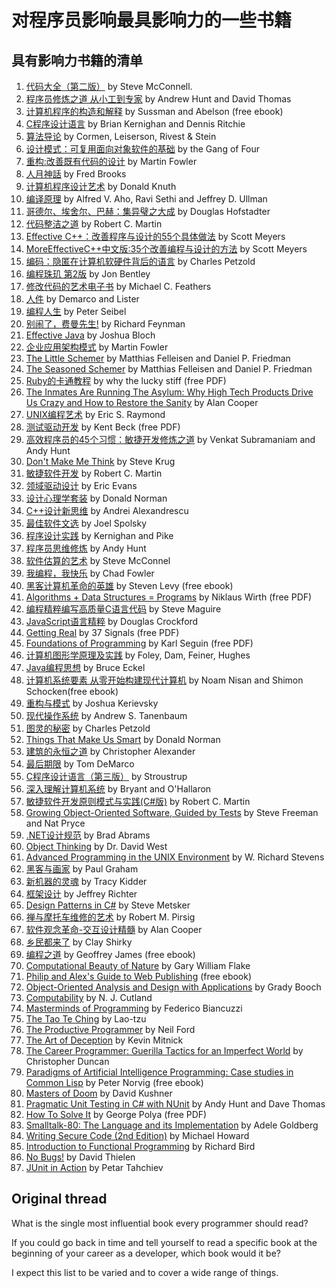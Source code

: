 # 对程序员影响最具影响力的一些书籍

## 具有影响力书籍的清单

1. [代码大全（第二版）](http://product.dangdang.com/1853279027.html) by Steve McConnell. 
2. [程序员修炼之道 从小工到专家](http://product.dangdang.com/695721021.html) by Andrew Hunt and David Thomas
3. [计算机程序的构造和解释](http://product.dangdang.com/27900704.html) by Sussman and Abelson (free ebook)
4. [C程序设计语言](http://product.dangdang.com/27849226.html) by Brian Kernighan and Dennis Ritchie
5. [算法导论](http://product.dangdang.com/22927209.html) by Cormen, Leiserson, Rivest & Stein
6. [设计模式：可复用面向对象软件的基础](http://product.dangdang.com/27875838.html) by the Gang of Four
7. [重构:改善既有代码的设计](http://product.dangdang.com/27851757.html) by Martin Fowler
8. [人月神話](http://product.dangdang.com/25295797.html) by Fred Brooks
9. [计算机程序设计艺术](http://product.dangdang.com/1541764755.html) by Donald Knuth
10. [编译原理](http://product.dangdang.com/20427584.html) by Alfred V. Aho, Ravi Sethi and Jeffrey D. Ullman
11. [哥德尔、埃舍尔、巴赫：集异璧之大成](http://product.dangdang.com/29222568.html) by Douglas Hofstadter
12. [代码整洁之道](http://product.dangdang.com/28518607.html) by Robert C. Martin
13. [Effective C++：改善程序与设计的55个具体做法](http://product.dangdang.com/29155762.html) by Scott Meyers
14. [MoreEffectiveC++中文版:35个改善编程与设计的方法](http://product.dangdang.com/682915647.html) by Scott Meyers
15. [编码：隐匿在计算机软硬件背后的语言](http://product.dangdang.com/22894393.html) by Charles Petzold
16. [编程珠玑 第2版](http://product.dangdang.com/27951287.html) by Jon Bentley
17. [修改代码的艺术电子书](http://product.dangdang.com/667995542.html) by Michael C. Feathers
18. [人件](http://product.dangdang.com/1801488648.html) by Demarco and Lister
19. [编程人生](http://product.dangdang.com/657559974.html) by Peter Seibel
20. [别闹了，费曼先生!](http://product.dangdang.com/1400954620.html) by Richard Feynman
21. [Effective Java](http://product.dangdang.com/20833536.html) by Joshua Bloch
22. [企业应用架构模式](http://martinfowler.com/books/eaa.html) by Martin Fowler
23. [The Little Schemer](http://product.dangdang.com/674562093.html) by Matthias Felleisen and Daniel P. Friedman
24. [The Seasoned Schemer](http://product.dangdang.com/1818273441.html) by Matthias Felleisen and Daniel P. Friedman
25. [Ruby的卡通教程](http://codecly259.github.io/poignant-guide-cn/book/chapter-3.html) by why the lucky stiff (free PDF)
26. [The Inmates Are Running The Asylum: Why High Tech Products Drive Us Crazy and How to Restore the Sanity](http://www.amazon.com/The-Inmates-Are-Running-Asylum/dp/0672326140) by Alan Cooper
27. [UNIX编程艺术](http://product.dangdang.com/29205542.html) by Eric S. Raymond
28. [测试驱动开发](http://product.dangdang.com/1871059963.html) by Kent Beck (free PDF)
29. [高效程序员的45个习惯：敏捷开发修炼之道](http://product.dangdang.com/23578314.html) by Venkat Subramaniam and Andy Hunt
30. [Don't Make Me Think](http://product.dangdang.com/1689260503.html) by Steve Krug
31. [敏捷软件开发](http://product.dangdang.com/29193928.html) by Robert C. Martin
32. [领域驱动设计](http://product.dangdang.com/29259346.html) by Eric Evans
33. [设计心理学套装](http://product.dangdang.com/23972249.html) by Donald Norman
34. [C++设计新思维](http://erdani.com/index.php/books/modern-c-design/) by Andrei Alexandrescu
35. [最佳软件文选](http://joelonsoftware.com/articles/BestSoftwareWriting.html) by Joel Spolsky
36. [程序设计实践](http://product.dangdang.com/642530620.html) by Kernighan and Pike
37. [程序员思维修炼](http://product.dangdang.com/23617275.html) by Andy Hunt
38. [软件估算的艺术](http://product.dangdang.com/29001882.html) by Steve McConnel
39. [我编程，我快乐](http://product.dangdang.com/646093213.html) by Chad Fowler
40. [黑客计算机革命的英雄](http://product.dangdang.com/683014948.html) by  Steven Levy (free ebook)
41. [Algorithms + Data Structures = Programs](http://www.ethoberon.ethz.ch/WirthPubl/AD.pdf) by Niklaus Wirth (free PDF)
42. [编程精粹编写高质量C语言代码](http://product.dangdang.com/662302418.html) by Steve Maguire
43. [JavaScript语言精粹](http://product.dangdang.com/29208469.html) by Douglas Crockford
44. [Getting Real](https://gettingreal.37signals.com/) by 37 Signals (free PDF)
45. [Foundations of Programming](http://openmymind.net/FoundationsOfProgramming.pdf) by Karl Seguin (free PDF)
46. [计算机图形学原理及实践](http://product.dangdang.com/25809094.html) by Foley, Dam, Feiner, Hughes
47. [Java编程思想](http://product.dangdang.com/9317290.html) by Bruce Eckel
48. [计算机系统要素 从零开始构建现代计算机](http://product.dangdang.com/669080466.html) by Noam Nisan and Shimon Schocken(free ebook)
49. [重构与模式](http://product.dangdang.com/29214836.html) by Joshua Kerievsky
50. [现代操作系统](http://product.dangdang.com/25120190.html) by Andrew S. Tanenbaum
51. [图灵的秘密](http://product.dangdang.com/655556626.html) by Charles Petzold
52. [Things That Make Us Smart](http://www.jnd.org/books/things-that-make-us-smart-defending-human-attributes-in-the-age-of-the-machine.html) by Donald Norman
53. [建筑的永恒之道](http://product.dangdang.com/28545035.html) by Christopher Alexander
54. [最后期限](http://product.dangdang.com/1845040443.html) by Tom DeMarco
55. [C程序设计语言（第三版）](http://www.stroustrup.com/3rd.html) by Stroustrup
56. [深入理解计算机系统](http://product.dangdang.com/24106647.html) by Bryant and O'Hallaron
57. [敏捷软件开发原则模式与实践(C#版)](http://product.dangdang.com/669776913.html) by Robert C. Martin
58. [Growing Object-Oriented Software, Guided by Tests](http://www.growing-object-oriented-software.com/) by Steve Freeman and Nat Pryce
59. [.NET设计规范](http://product.dangdang.com/657638866.html) by Brad Abrams
60. [Object Thinking](http://www.microsoft.com/learning/en-us/book.aspx?ID=6820) by Dr. David West
61. [Advanced Programming in the UNIX Environment](http://www.cs.stevens.edu/~jschauma/810D/) by W. Richard Stevens
62. [黑客与画家](http://product.dangdang.com/21049598.html) by Paul Graham
63. [新机器的灵魂](http://product.dangdang.com/660128984.html) by Tracy Kidder
64. [框架设计](http://product.dangdang.com/20997360.html) by Jeffrey Richter
65. [Design Patterns in C#](http://www.amazon.com/Design-Patterns-C-Software/dp/0321718933) by Steve Metsker
66. [禅与摩托车维修的艺术](http://product.dangdang.com/605357265.html) by Robert M. Pirsig
67. [软件观念革命-交互设计精髓](http://product.dangdang.com/660435261.html) by Alan Cooper
68. [乡民都来了](http://product.dangdang.com/1146145157.html) by Clay Shirky
69. [编程之道](http://product.dangdang.com/659827464.html) by Geoffrey James (free ebook)
70. [Computational Beauty of Nature](https://mitpress.mit.edu/books/computational-beauty-nature) by Gary William Flake
71. [Philip and Alex's Guide to Web Publishing](http://philip.greenspun.com/panda/) (free ebook)
72. [Object-Oriented Analysis and Design with Applications](http://www.amazon.com/Object-Oriented-Analysis-Design-Applications-Edition/dp/020189551X) by Grady Booch
73. [Computability](http://www.amazon.com/Computability-Introduction-Recursive-Function-Theory/dp/0521294657) by N. J. Cutland
74. [Masterminds of Programming](http://www.amazon.com/Masterminds-Programming-Conversations-Creators-Languages/dp/0596515170) by Federico Biancuzzi
75. [The Tao Te Ching](http://acc6.its.brooklyn.cuny.edu/~phalsall/texts/taote-v3.html) by Lao-tzu
76. [The Productive Programmer](http://nealford.com/books/productiveprogrammer) by Neil Ford
77. [The Art of Deception](http://www.amazon.com/exec/obidos/tg/detail/-/0764569597) by Kevin Mitnick
78. [The Career Programmer: Guerilla Tactics for an Imperfect World](http://www.christopherduncan.com/thecareerprogrammer.aspx) by Christopher Duncan
79. [Paradigms of Artificial Intelligence Programming: Case studies in Common Lisp](http://norvig.com/paip.html) by Peter Norvig (free ebook)
80. [Masters of Doom](http://www.amazon.com/Masters-Doom-Created-Transformed-Culture/dp/0812972155) by David Kushner
81. [Pragmatic Unit Testing in C# with NUnit](http://pragprog.com/book/utc2/pragmatic-unit-testing-in-c-with-nunit) by Andy Hunt and Dave Thomas
82. [How To Solve It](https://notendur.hi.is/hei2/teaching/Polya_HowToSolveIt.pdf) by George Polya (free PDF)
83. [Smalltalk-80: The Language and its Implementation](http://stephane.ducasse.free.fr/FreeBooks/BlueBook/Bluebook.pdf) by Adele Goldberg 
84. [Writing Secure Code (2nd Edition)](http://www.microsoft.com/learning/en-us/book.aspx?ID=5957) by Michael Howard
85. [Introduction to Functional Programming](http://www.cs.ox.ac.uk/publications/publication2613-abstract.html) by Richard Bird
86. [No Bugs!](http://www.amazon.com/No-Bugs-Delivering-Error-Free/dp/0201608901) by David Thielen
87. [JUnit in Action](http://www.manning.com/tahchiev/) by Petar Tahchiev


## Original thread

What is the single most influential book every programmer should read?

If you could go back in time and tell yourself to read a specific book at the beginning of your career as a developer, which book would it be?

I expect this list to be varied and to cover a wide range of things.
